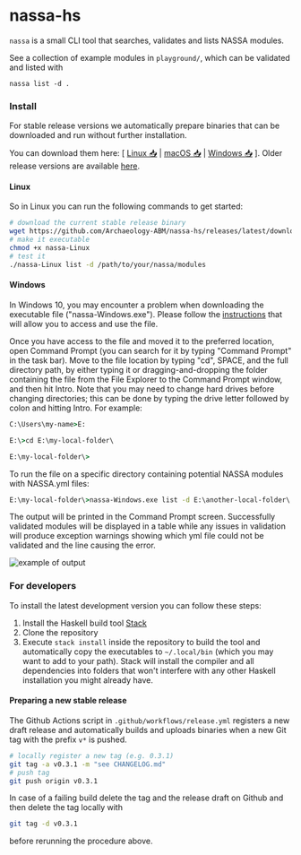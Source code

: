 # nassa-hs

`nassa` is a small CLI tool that searches, validates and lists NASSA modules.

See a collection of example modules in `playground/`, which can be validated and listed with

```
nassa list -d .
```

### Install

For stable release versions we automatically prepare binaries that can be downloaded and run without further installation.

You can download them here: [ [Linux 📥](https://github.com/Archaeology-ABM/nassa-hs/releases/latest/download/nassa-Linux) | [macOS 📥](https://github.com/Archaeology-ABM/nassa-hs/releases/latest/download/nassa-macOS) | [Windows 📥](https://github.com/Archaeology-ABM/nassa-hs/releases/latest/download/nassa-Windows.exe) ]. Older release versions are available [here](https://github.com/Archaeology-ABM/nassa-hs/releases).

#### Linux

So in Linux you can run the following commands to get started:

```bash
# download the current stable release binary
wget https://github.com/Archaeology-ABM/nassa-hs/releases/latest/download/nassa-Linux
# make it executable
chmod +x nassa-Linux
# test it
./nassa-Linux list -d /path/to/your/nassa/modules
```

#### Windows

In Windows 10, you may encounter a problem when downloading the executable file ("nassa-Windows.exe"). Please follow the [instructions](https://github.com/Archaeology-ABM/nassa-hs/tree/main/instructions-windows/instructions-windows.md) that will allow you to access and use the file.

Once you have access to the file and moved it to the preferred location, open Command Prompt (you can search for it by typing "Command Prompt" in the task bar). Move to the file location by typing "cd", SPACE, and the full directory path, by either typing it or dragging-and-dropping the folder containing the file from the File Explorer to the Command Prompt window, and then hit Intro. Note that you may need to change hard drives before changing directories; this can be done by typing the drive letter followed by colon and hitting Intro. For example:

```bat
C:\Users\my-name>E:

E:\>cd E:\my-local-folder\

E:\my-local-folder\>
```

To run the file on a specific directory containing potential NASSA modules with NASSA.yml files:

```bat
E:\my-local-folder\>nassa-Windows.exe list -d E:\another-local-folder\
```

The output will be printed in the Command Prompt screen. Successfully validated modules will be displayed in a table while any issues in validation will produce exception warnings showing which yml file could not be validated and the line causing the error.

![example of output](https://github.com/Archaeology-ABM/nassa-hs/tree/main/instructions-windows/images/command-prompt-output.png)

### For developers

To install the latest development version you can follow these steps:

1. Install the Haskell build tool [Stack](https://docs.haskellstack.org/en/stable/README/)
2. Clone the repository
3. Execute `stack install` inside the repository to build the tool and automatically copy the executables to `~/.local/bin` (which you may want to add to your path). Stack will install the compiler and all dependencies into folders that won't interfere with any other Haskell installation you might already have.

#### Preparing a new stable release

The Github Actions script in `.github/workflows/release.yml` registers a new draft release and automatically builds and uploads binaries when a new Git tag with the prefix `v*` is pushed. 

```bash
# locally register a new tag (e.g. 0.3.1)
git tag -a v0.3.1 -m "see CHANGELOG.md"
# push tag
git push origin v0.3.1
```

In case of a failing build delete the tag and the release draft on Github and then delete the tag locally with

```bash
git tag -d v0.3.1
```

before rerunning the procedure above.
